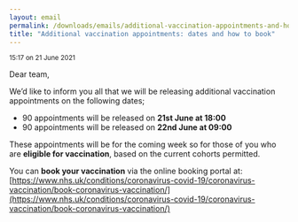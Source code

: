 ```yaml
---
layout: email
permalink: /downloads/emails/additional-vaccination-appointments-and-how-to-book/
title: "Additional vaccination appointments: dates and how to book"
---
```


<small>15:17 on 21 June 2021</small>

Dear team,

We’d like to inform you all that we will be releasing additional vaccination appointments on the following dates;

- 90 appointments will be released on **21st June at 18:00**
- 90 appointments will be released on **22nd June at 09:00**

These appointments will be for the coming week so for those of you who are **eligible for vaccination**, based on the current cohorts permitted.

You can **book your vaccination** via the online booking portal at: [https://www.nhs.uk/conditions/coronavirus-covid-19/coronavirus-vaccination/book-coronavirus-vaccination/](https://www.nhs.uk/conditions/coronavirus-covid-19/coronavirus-vaccination/book-coronavirus-vaccination/)
